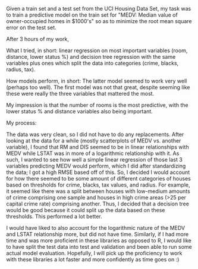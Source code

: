 Given a train set and a test set from the UCI Housing Data Set, my task was to train a predictive model on the train set for "MEDV: Median value of owner-occupied homes in $1000's" so as to minimize the root mean square error on the test set.

After 3 hours of my work,

What I tried, in short: linear regression on most important variables (room, distance, lower status %) and decision tree regression with the same variables plus ones which split the data into categories (crime, blacks, radius, tax).

How models perform, in short: The latter model seemed to work very well (perhaps too well). The first model was not that great, despite seeming like these were really the three variables that mattered the most.

My impression is that the number of rooms is the most predictive, with the lower status % and distance variables also being important.

My process:

The data was very clean, so I did not have to do any replacements. After looking at the data for a while (mostly scatterplots of MEDV vs. another variable), I found that RM and DIS seemed to be in linear relationships with MEDV while LSTAT was in more of a logarithmic relationship with it. As such, I wanted to see how well a simple linear regression of those last 3 variables predicting MEDV would perform, which I did after standardizing the data; I got a high RMSE based off of this. So, I decided I would account for how there seemed to be some amount of different categories of houses based on thresholds for crime, blacks, tax values, and radius. For example, it seemed like there was a split between houses with low-medium amounts of crime comprising one sample and houses in high crime areas (>25 per capital crime rate) comprising another. Thus, I decided that a decision tree would be good because it could split up the data based on these thresholds. This performed a lot better.

I would have liked to also account for the logarithmic nature of the MEDV and LSTAT relationship more, but did not have time. Similarly, if I had more time and was more proficient in these libraries as opposed to R, I would like to have split the test data into test and validation and been able to run some actual model evaluation. Hopefully, I will pick up the proficiency to work with these libraries a lot faster and more confidently as time goes on :)
